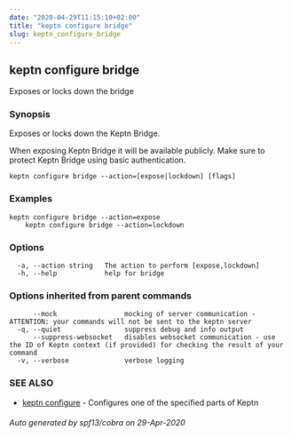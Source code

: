 ```yaml
---
date: "2020-04-29T11:15:10+02:00"
title: "keptn configure bridge"
slug: keptn_configure_bridge
---
```

## keptn configure bridge

Exposes or locks down the bridge

### Synopsis

Exposes or locks down the Keptn Bridge.

When exposing Keptn Bridge it will be available publicly. 
Make sure to protect Keptn Bridge using basic authentication.


```
keptn configure bridge --action=[expose|lockdown] [flags]
```

### Examples

```
keptn configure bridge --action=expose
	keptn configure bridge --action=lockdown
```

### Options

```
  -a, --action string   The action to perform [expose,lockdown]
  -h, --help            help for bridge
```

### Options inherited from parent commands

```
      --mock                 mocking of server communication - ATTENTION: your commands will not be sent to the keptn server
  -q, --quiet                suppress debug and info output
      --suppress-websocket   disables websocket communication - use the ID of Keptn context (if provided) for checking the result of your command
  -v, --verbose              verbose logging
```

### SEE ALSO

* [keptn configure](../keptn_configure/)	 - Configures one of the specified parts of Keptn

###### Auto generated by spf13/cobra on 29-Apr-2020
